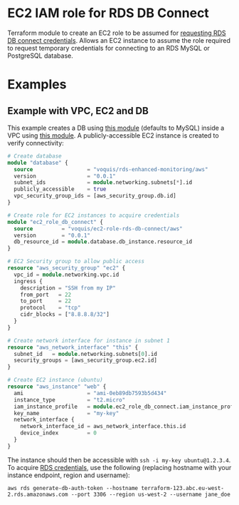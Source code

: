 EC2 IAM role for RDS DB Connect
===
Terraform module to create an EC2 role to be assumed for [requesting RDS DB connect credentials]().
Allows an EC2 instance to assume the role required to request temporary credentials for connecting to an RDS MySQL or PostgreSQL database.

# Examples
## Example with VPC, EC2 and DB
This example creates a DB using [this module](https://registry.terraform.io/modules/voquis/rds-enhanced-monitoring/aws/) (defaults to MySQL) inside a VPC using [this module](https://registry.terraform.io/modules/voquis/vpc-subnets-internet/aws).
A publicly-accessible EC2 instance is created to verify connectivity:
```terraform
# Create database
module "database" {
  source                 = "voquis/rds-enhanced-monitoring/aws"
  version                = "0.0.1"
  subnet_ids             = module.networking.subnets[*].id
  publicly_accessible    = true
  vpc_security_group_ids = [aws_security_group.db.id]
}

# Create role for EC2 instances to acquire credentials
module "ec2_role_db_connect" {
  source         = "voquis/ec2-role-rds-db-connect/aws"
  version        = "0.0.1"
  db_resource_id = module.database.db_instance.resource_id
}

# EC2 Security group to allow public access
resource "aws_security_group" "ec2" {
  vpc_id = module.networking.vpc.id
  ingress {
    description = "SSH from my IP"
    from_port   = 22
    to_port     = 22
    protocol    = "tcp"
    cidr_blocks = ["8.8.8.8/32"]
  }
}

# Create network interface for instance in subnet 1
resource "aws_network_interface" "this" {
  subnet_id   = module.networking.subnets[0].id
  security_groups = [aws_security_group.ec2.id]
}

# Create EC2 instance (ubuntu)
resource "aws_instance" "web" {
  ami                    = "ami-0eb89db7593b5d434"
  instance_type          = "t2.micro"
  iam_instance_profile   = module.ec2_role_db_connect.iam_instance_profile.id
  key_name               = "my-key"
  network_interface {
    network_interface_id = aws_network_interface.this.id
    device_index         = 0
  }
}
```

The instance should then be accessible with ```ssh -i my-key ubuntu@1.2.3.4```.
To acquire [RDS credentials](https://docs.aws.amazon.com/AmazonRDS/latest/UserGuide/UsingWithRDS.IAMDBAuth.Connecting.AWSCLI.html), use the following (replacing hostname with your instance endpoint, region and username):
```shell
aws rds generate-db-auth-token --hostname terraform-123.abc.eu-west-2.rds.amazonaws.com --port 3306 --region us-west-2 --username jane_doe
```
